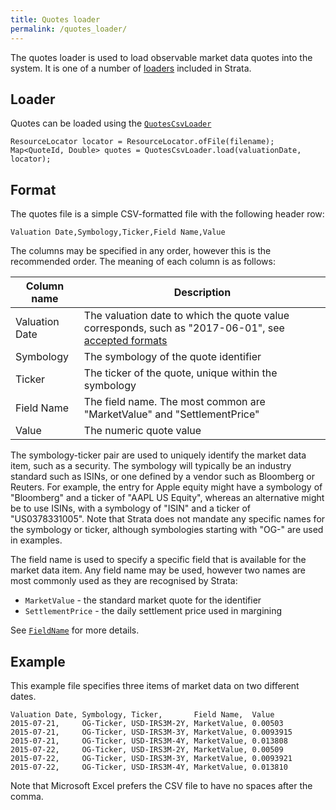 ```yaml
---
title: Quotes loader
permalink: /quotes_loader/
---
```


The quotes loader is used to load observable market data quotes into the system.
It is one of a number of [loaders]({{site.baseurl}}/loaders) included in Strata.


## Loader

Quotes can be loaded using the [`QuotesCsvLoader`]({{site.baseurl}}/apidocs/com/opengamma/strata/loader/csv/QuotesCsvLoader.html)

```
ResourceLocator locator = ResourceLocator.ofFile(filename);
Map<QuoteId, Double> quotes = QuotesCsvLoader.load(valuationDate, locator);
```


## Format

The quotes file is a simple CSV-formatted file with the following header row:

```
Valuation Date,Symbology,Ticker,Field Name,Value
```

The columns may be specified in any order, however this is the recommended order.
The meaning of each column is as follows:

| Column name    | Description                                                                          |
|----------------|--------------------------------------------------------------------------------------|
| Valuation Date | The valuation date to which the quote value corresponds, such as "2017-06-01", see [accepted formats]({{site.baseurl}}/common_formats/) |
| Symbology      | The symbology of the quote identifier                                                |
| Ticker         | The ticker of the quote, unique within the symbology                                 |
| Field Name     | The field name. The most common are "MarketValue" and "SettlementPrice"              |
| Value          | The numeric quote value                                                              |

The symbology-ticker pair are used to uniquely identify the market data item, such as a security.
The symbology will typically be an industry standard such as ISINs, or one defined by a vendor such as Bloomberg or Reuters.
For example, the entry for Apple equity might have a symbology of "Bloomberg" and a ticker of "AAPL US Equity",
whereas an alternative might be to use ISINs, with a symbology of "ISIN" and a ticker of "US0378331005".
Note that Strata does not mandate any specific names for the symbology or ticker,
although symbologies starting with "OG-" are used in examples.

The field name is used to specify a specific field that is available for the market data item.
Any field name may be used, however two names are most commonly used as they are recognised by Strata:

* `MarketValue` - the standard market quote for the identifier
* `SettlementPrice` - the daily settlement price used in margining

See [`FieldName`]({{site.baseurl}}/apidocs/com/opengamma/strata/data/FieldName.html) for more details.


## Example

This example file specifies three items of market data on two different dates.

```
Valuation Date, Symbology, Ticker,       Field Name,  Value
2015-07-21,     OG-Ticker, USD-IRS3M-2Y, MarketValue, 0.00503
2015-07-21,     OG-Ticker, USD-IRS3M-3Y, MarketValue, 0.0093915
2015-07-21,     OG-Ticker, USD-IRS3M-4Y, MarketValue, 0.013808
2015-07-22,     OG-Ticker, USD-IRS3M-2Y, MarketValue, 0.00509
2015-07-22,     OG-Ticker, USD-IRS3M-3Y, MarketValue, 0.0093921
2015-07-22,     OG-Ticker, USD-IRS3M-4Y, MarketValue, 0.013810
```

Note that Microsoft Excel prefers the CSV file to have no spaces after the comma.
